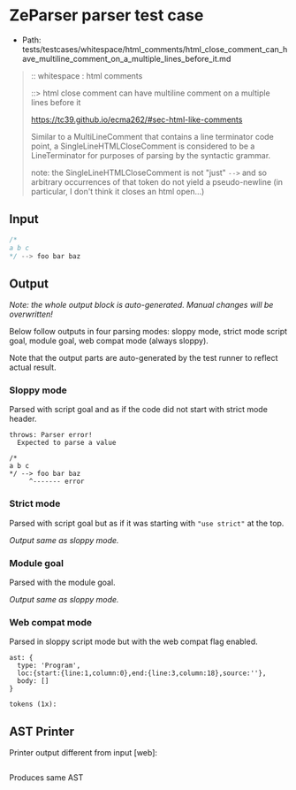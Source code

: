 # ZeParser parser test case

- Path: tests/testcases/whitespace/html_comments/html_close_comment_can_have_multiline_comment_on_a_multiple_lines_before_it.md

> :: whitespace : html comments
>
> ::> html close comment can have multiline comment on a multiple lines before it
>
> https://tc39.github.io/ecma262/#sec-html-like-comments
>
> Similar to a MultiLineComment that contains a line terminator code point, a SingleLineHTMLCloseComment is considered to be a LineTerminator for purposes of parsing by the syntactic grammar.
>
> note: the SingleLineHTMLCloseComment is not "just" `-->` and so arbitrary occurrences of that token do not yield a pseudo-newline (in particular, I don't think it closes an html open...)

## Input

`````js
/*
a b c 
*/ --> foo bar baz
`````

## Output

_Note: the whole output block is auto-generated. Manual changes will be overwritten!_

Below follow outputs in four parsing modes: sloppy mode, strict mode script goal, module goal, web compat mode (always sloppy).

Note that the output parts are auto-generated by the test runner to reflect actual result.

### Sloppy mode

Parsed with script goal and as if the code did not start with strict mode header.

`````
throws: Parser error!
  Expected to parse a value

/*
a b c
*/ --> foo bar baz
     ^------- error
`````

### Strict mode

Parsed with script goal but as if it was starting with `"use strict"` at the top.

_Output same as sloppy mode._

### Module goal

Parsed with the module goal.

_Output same as sloppy mode._

### Web compat mode

Parsed in sloppy script mode but with the web compat flag enabled.

`````
ast: {
  type: 'Program',
  loc:{start:{line:1,column:0},end:{line:3,column:18},source:''},
  body: []
}

tokens (1x):

`````


## AST Printer

Printer output different from input [web]:

````js

````

Produces same AST
